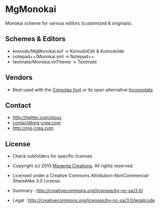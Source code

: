 # MgMonokai #

Monokai scheme for various editors (customized & originals).

## Schemes & Editors ##

* komodo/MgMonokai.ksf					-> KomodoEdit & KomodoIde
* notepad++/Monokai.xml					-> Notepad++
* textmate/Monokai.tmTheme				-> Textmate

## Vendors ##

* Best used with the [Consolas font](http://www.microsoft.com/downloads/en/details.aspx?familyid=22e69ae4-7e40-4807-8a86-b3d36fab68d3&displaylang=en) or its open alternative [Inconsolata](http://www.levien.com/type/myfonts/inconsolata.html)

## Contact ##

* <http://twitter.com/olouv>
* [contact@mg-crea.com](mailto:contact@mg-crea.com)
* <http://mg-crea.com>

## License ##

* Check subfolders for specific licenses

* Copyright (c) 2010 [Magenta Creations](http://mg-crea.com). All rights reserved.
* Licensed under a Creative Commons Attribution-NonCommercial-ShareAlike 3.0 License.
*  Summary : <http://creativecommons.org/licenses/by-nc-sa/3.0/>
*  Legal : <http://creativecommons.org/licenses/by-nc-sa/3.0/legalcode>